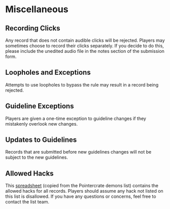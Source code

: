 # Miscellaneous

## Recording Clicks

Any record that does not contain audible clicks will be rejected. Players may sometimes choose to record their clicks separately. If you decide to do this, please include the unedited audio file in the notes section of the submission form.

## Loopholes and Exceptions

Attempts to use loopholes to bypass the rule may result in a record being rejected.

## Guideline Exceptions

Players are given a one-time exception to guideline changes if they mistakenly overlook new changes.

## Updates to Guidelines

Records that are submitted before new guidelines changes will not be subject to the new guidelines.

## Allowed Hacks

This [spreadsheet](https://docs.google.com/spreadsheets/d/1xEKmKd2CcACjHtl3ZK4wAzVFzSz9GbpqHPpHisW7498/edit?usp=sharing) (copied from the Pointercrate demons list) contains the allowed hacks for all records. Players should assume any hack not listed on this list is disallowed. If you have any questions or concerns, feel free to contact the list team.
